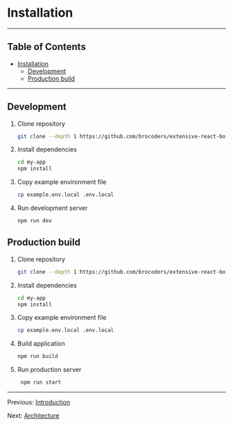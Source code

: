 # Installation

---

## Table of Contents <!-- omit in toc -->

- [Installation](#installation)
  - [Development](#development)
  - [Production build](#production-build)

---

## Development

1. Clone repository

   ```bash
   git clone --depth 1 https://github.com/brocoders/extensive-react-boilerplate.git my-app
   ```

1. Install dependencies

   ```bash
   cd my-app
   npm install
   ```

1. Copy example environment file

   ```bash
   cp example.env.local .env.local
   ```

1. Run development server

   ```bash
   npm run dev
   ```

## Production build

1. Clone repository

   ```bash
   git clone --depth 1 https://github.com/brocoders/extensive-react-boilerplate.git my-app
   ```

1. Install dependencies

   ```bash
   cd my-app
   npm install
   ```

1. Copy example environment file

   ```bash
   cp example.env.local .env.local
   ```

1. Build application

   ```bash
   npm run build
   ```

1. Run production server

   ```bash
    npm run start
   ```

---

Previous: [Introduction](introduction.md)

Next: [Architecture](architecture.md)

